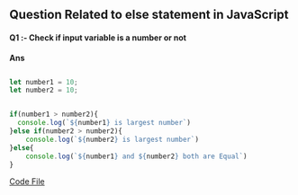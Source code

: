 ## Question Related to else statement in JavaScript



#### Q1 :- Check if input variable is a number or not


**Ans**
```javascript

let number1 = 10;
let number2 = 10;


if(number1 > number2){
  console.log(`${number1} is largest number`)
}else if(number2 > number2){
    console.log(`${number2} is largest number`)
}else{
    console.log(`${number1} and ${number2} both are Equal`)
}

```
<a href="./Solution/Ans1.js" target="_blank">Code File</a>
